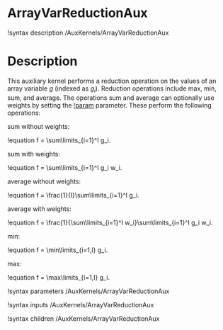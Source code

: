 # ArrayVarReductionAux

!syntax description /AuxKernels/ArrayVarReductionAux

# Description

This auxiliary kernel performs a reduction operation on the values of an array variable $g$ (indexed as $g_i$).
Reduction operations include max, min, sum, and average.
The operations sum and average can optionally use weights by setting the [!param](/AuxKernels/ArrayVarReductionAux/weights) parameter.
These perform the following operations:

sum without weights:

!equation
f = \sum\limits_{i=1}^I g_i.

sum with weights:

!equation
f = \sum\limits_{i=1}^I g_i w_i.

average without weights:

!equation
f = \frac{1}{I}\sum\limits_{i=1}^I g_i.

average with weights:

!equation
f = \frac{1}{\sum\limits_{i=1}^I w_i}\sum\limits_{i=1}^I g_i w_i.

min:

!equation
f = \min\limits_{i=1,I} g_i.

max:

!equation
f = \max\limits_{i=1,I} g_i.

!syntax parameters /AuxKernels/ArrayVarReductionAux

!syntax inputs /AuxKernels/ArrayVarReductionAux

!syntax children /AuxKernels/ArrayVarReductionAux
